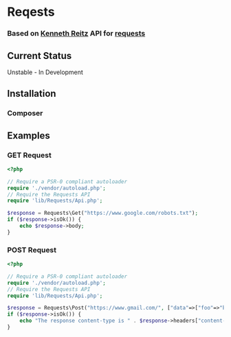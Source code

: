 # Reqests
### Based on [Kenneth Reitz](https://github.com/kennethreitz) API for [requests](https://github.com/kennethreitz/requests)

## Current Status
Unstable - In Development

## Installation
### Composer


## Examples
### GET Request
```php
<?php

// Require a PSR-0 compliant autoloader
require './vendor/autoload.php';
// Require the Requests API
require 'lib/Requests/Api.php';

$response = Requests\Get("https://www.google.com/robots.txt");
if ($response->isOk()) {
    echo $response->body;
}
```
### POST Request
```php
<?php

// Require a PSR-0 compliant autoloader
require './vendor/autoload.php';
// Require the Requests API
require 'lib/Requests/Api.php';

$response = Requests\Post("https://www.gmail.com/", ["data"=>["foo"=>"bar"]]);
if ($response->isOk()) {
    echo "The response content-type is " . $response->headers["content-type"];
}
```